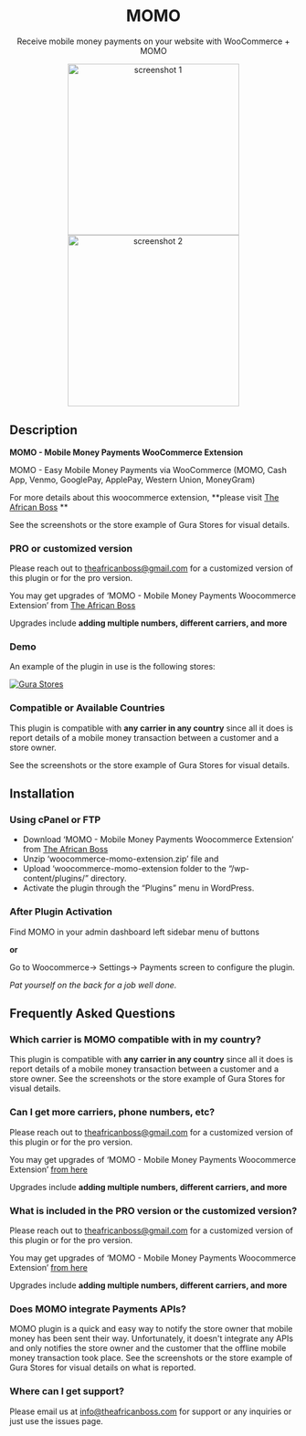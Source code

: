 
<center>
<h1>MOMO</h1>
  
  <p>Receive mobile money payments on your website with WooCommerce + MOMO</p>
  
  <p><img alt="screenshot 1" src="https://theafricanboss.com/wp-content/uploads/2020/05/momo-backend-screencapture.jpg" width="300"/><img alt="screenshot 2" src="https://theafricanboss.com/wp-content/uploads/2020/05/momo-frontend-screencapture.jpg" width="300"/></p>
    
</center>

## Description

**MOMO - Mobile Money Payments WooCommerce Extension**

MOMO - Easy Mobile Money Payments via WooCommerce (MOMO, Cash App, Venmo, GooglePay, ApplePay, Western Union, MoneyGram)

For more details about this woocommerce extension, **please visit [The African Boss](https://theafricanboss.com/momo "Here") **

See the screenshots or the store example of Gura Stores for visual details.

### PRO or customized version

Please reach out to theafricanboss@gmail.com for a customized version of this plugin or for the pro version.

You may get upgrades of ‘MOMO - Mobile Money Payments Woocommerce Extension’ from [The African Boss](https://theafricanboss.com/momo "Here")

Upgrades include **adding multiple numbers, different carriers, and more**

### Demo

An example of the plugin in use is the following stores:

[![Gura Stores](https://theafricanboss.com/wp-content/uploads/2020/05/demo_site.png)](https://gurastores.com/)


### Compatible or Available Countries

This plugin is compatible with **any carrier in any country** since all it does is report details of a mobile money transaction between a customer and a store owner.

See the screenshots or the store example of Gura Stores for visual details.

## Installation

### Using cPanel or FTP

* Download ‘MOMO - Mobile Money Payments Woocommerce Extension’ from [The African Boss](https://theafricanboss.com/momo "Here")
* Unzip ‘woocommerce-momo-extension.zip’ file and
* Upload ‘woocommerce-momo-extension folder to the “/wp-content/plugins/” directory.
* Activate the plugin through the “Plugins” menu in WordPress.

### After Plugin Activation

Find MOMO in your admin dashboard left sidebar menu of buttons 

**or**

Go to Woocommerce-> Settings-> Payments screen to configure the plugin.

*Pat yourself on the back for a job well done.*

## Frequently Asked Questions

### Which carrier is MOMO compatible with in my country?

This plugin is compatible with **any carrier in any country** since all it does is report details of a mobile money transaction between a customer and a store owner.
See the screenshots or the store example of Gura Stores for visual details.

### Can I get more carriers, phone numbers, etc?

Please reach out to theafricanboss@gmail.com for a customized version of this plugin or for the pro version.

You may get upgrades of ‘MOMO - Mobile Money Payments Woocommerce Extension’ [from here](https://theafricanboss.com/momo)

Upgrades include **adding multiple numbers, different carriers, and more**

### What is included in the PRO version or the customized version?

Please reach out to theafricanboss@gmail.com for a customized version of this plugin or for the pro version.

You may get upgrades of ‘MOMO - Mobile Money Payments Woocommerce Extension’ [from here](https://theafricanboss.com/momo)

Upgrades include **adding multiple numbers, different carriers, and more**

### Does MOMO integrate Payments APIs?

MOMO plugin is a quick and easy way to notify the store owner that mobile money has been sent their way.
Unfortunately, it doesn't integrate any APIs and only notifies the store owner and the customer that the offline mobile money transaction took place.
See the screenshots or the store example of Gura Stores for visual details on what is reported.

### Where can I get support?

Please email us at info@theafricanboss.com for support or any inquiries or just use the issues page.
